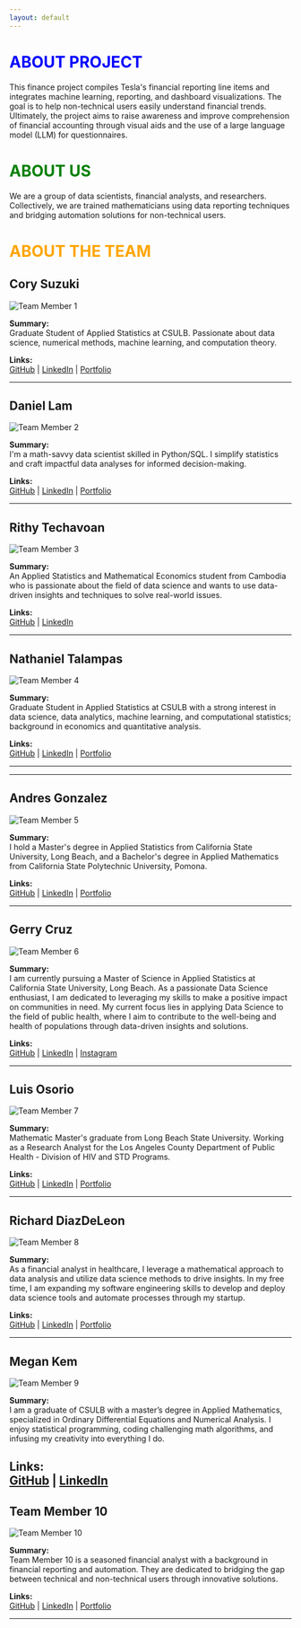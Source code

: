 ```yaml
---
layout: default
---
```



# <span style="color: blue;">ABOUT PROJECT</span>

This finance project compiles Tesla's financial reporting line items and integrates machine learning, reporting, and dashboard visualizations. The goal is to help non-technical users easily understand financial trends. Ultimately, the project aims to raise awareness and improve comprehension of financial accounting through visual aids and the use of a large language model (LLM) for questionnaires.


# <span style="color: green;">ABOUT US</span>

We are a group of data scientists, financial analysts, and researchers. Collectively, we are trained mathematicians using data reporting techniques and bridging automation solutions for non-technical users.

# <span style="color: orange;">ABOUT THE TEAM</span>

## Cory Suzuki

![Team Member 1](https://github.com/dsrichard97/finwebpage/blob/master/cory.jpeg?raw=true)

**Summary:**  
Graduate Student of Applied Statistics at CSULB. Passionate about data science, numerical methods, machine learning, and computation theory.

**Links:**  
[GitHub](https://github.com/CorySuzuki1729) | [LinkedIn](https://www.linkedin.com/in/corysuzukiprof314/) | [Portfolio](https://github.com/CorySuzuki1729/STAT_510_Mental_Health)

---

## Daniel Lam

![Team Member 2](https://github.com/dsrichard97/finwebpage/blob/master/daniel.jpeg?raw=true)

**Summary:**  
I'm a math-savvy data scientist skilled in Python/SQL. I simplify statistics and craft impactful data analyses for informed decision-making.

**Links:**  
[GitHub](https://github.com/dannyguy253) | [LinkedIn](https://www.linkedin.com/in/daniel-lam253/) | [Portfolio](https://github.com/dannyguy253/DataAnalysisPortfolio)

---

## Rithy Techavoan

![Team Member 3](https://github.com/dsrichard97/finwebpage/blob/master/tec.jpeg?raw=true)

**Summary:**  
An Applied Statistics and Mathematical Economics student from Cambodia who is passionate about the field of data science and wants to use data-driven insights and techniques to solve real-world issues.

**Links:**  
[GitHub](https://github.com/Techavoan) | [LinkedIn](https://www.linkedin.com/in/rithy-techavoan-yean-852031228?utm_source=share&utm_campaign=share_via&utm_content=profile&utm_medium=ios_app)

---

## Nathaniel Talampas

![Team Member 4](https://github.com/dsrichard97/finwebpage/blob/master/nate.jpeg?raw=true)

**Summary:**  
 Graduate Student in Applied Statistics at CSULB with a strong interest in data science, data analytics, machine learning, and computational statistics; background in economics and quantitative analysis.

**Links:**  
[GitHub](https://github.com/n8tmps) | [LinkedIn](https://www.linkedin.com/in/nathaniel-talampas-3644a5203/) | [Portfolio](https://n8tmps.github.io/)

---
---

## Andres Gonzalez

![Team Member 5](https://github.com/dsrichard97/finwebpage/blob/master/andres.jpeg?raw=true)

**Summary:**  
I hold a Master's degree in Applied Statistics from California State University, Long Beach, and a Bachelor's degree in Applied Mathematics from California State Polytechnic University, Pomona.

**Links:**  
[GitHub](https://github.com/OKcomputer626) | [LinkedIn](https://www.linkedin.com/in/andresgonzalez26/) | [Portfolio](https://okcomputer626.quarto.pub/andres-gonzalez/)

---

## Gerry Cruz

![Team Member 6](https://github.com/dsrichard97/finwebpage/blob/master/gerry.jpeg?raw=true)

**Summary:**  
I am currently pursuing a Master of Science in Applied Statistics at California State University, Long Beach. As a passionate Data Science enthusiast, I am dedicated to leveraging my skills to make a positive impact on communities in need. My current focus lies in applying Data Science to the field of public health, where I aim to contribute to the well-being and health of populations through data-driven insights and solutions.

**Links:**  
[GitHub](https://github.com/cgerry98) | [LinkedIn](https://www.linkedin.com/in/gerry-cruz-53a854182/) | [Instagram](https://www.instagram.com/123GERRY_CRUZ/)

---

## Luis Osorio

![Team Member 7](https://github.com/dsrichard97/finwebpage/blob/master/luis.jpeg?raw=true)

**Summary:**  
Mathematic Master's graduate from Long Beach State University. Working as a Research Analyst for the Los Angeles County Department of Public Health - Division of HIV and STD Programs.

**Links:**  
[GitHub](https://www.linkedin.com/in/luisosorio3214/) | [LinkedIn](https://github.com/luisosorio3214) | [Portfolio](https://github.com/luisosorio3214/Airline-Satisfaction-Prediction-App)

---

## Richard DiazDeLeon

![Team Member 8](https://github.com/dsrichard97/finwebpage/blob/master/richard.jpeg?raw=true)

**Summary:**  
As a financial analyst in healthcare, I leverage a mathematical approach to data analysis and utilize data science methods to drive insights. In my free time, I am expanding my software engineering skills to develop and deploy data science tools and automate processes through my startup.

**Links:**  
[GitHub](https://github.com/dsrichard97) | [LinkedIn](https://www.linkedin.com/in/richarddiazdeleon/) | [Portfolio](https://dsrichard97.github.io/web/)

---

## Megan Kem

![Team Member 9](https://github.com/dsrichard97/finwebpage/blob/master/megan.jpeg?raw=true)

**Summary:**  
I am a graduate of CSULB with a master’s degree in Applied Mathematics, specialized in Ordinary Differential Equations and Numerical Analysis. I enjoy statistical programming, coding challenging math algorithms, and infusing my creativity into everything I do.

**Links:**  
[GitHub](https://github.com/megankem) | [LinkedIn](https://www.linkedin.com/in/megan-k-b625a7193/) 
---

## Team Member 10

![Team Member 10](https://github.githubassets.com/images/icons/emoji/octocat.png)

**Summary:**  
Team Member 10 is a seasoned financial analyst with a background in financial reporting and automation. They are dedicated to bridging the gap between technical and non-technical users through innovative solutions.

**Links:**  
[GitHub](https://github.com) | [LinkedIn](https://www.linkedin.com) | [Portfolio](https://twitter.com)

---

